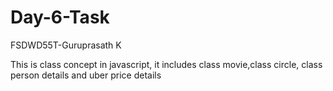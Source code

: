 # Day-6-Task
FSDWD55T-Guruprasath K

This is class concept in javascript, it includes class movie,class circle, class person details and uber price details
